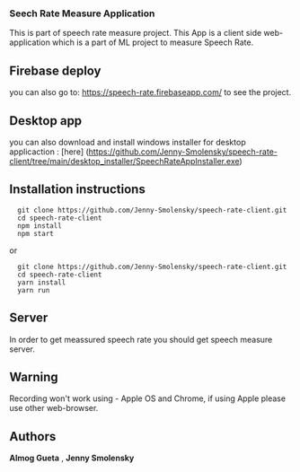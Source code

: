 ### Seech Rate Measure Application

This is part of speech rate measure project.
This App is a client side web-application which is a part of ML project to measure Speech Rate. 

## Firebase deploy
you can also go to: https://speech-rate.firebaseapp.com/ to see the project. 

## Desktop app
you can also download and install windows installer for desktop applicaction :
[here]
(https://github.com/Jenny-Smolensky/speech-rate-client/tree/main/desktop_installer/SpeechRateAppInstaller.exe)

## Installation instructions

```
  git clone https://github.com/Jenny-Smolensky/speech-rate-client.git
  cd speech-rate-client
  npm install
  npm start
```

or
```
  git clone https://github.com/Jenny-Smolensky/speech-rate-client.git
  cd speech-rate-client
  yarn install
  yarn run
```

## Server

In order to get meassured speech rate you should get speech measure server.

## Warning
Recording won't work using - Apple OS and Chrome, 
if using Apple please use other web-browser.


## Authors

**Almog Gueta** ,  **Jenny Smolensky** 


